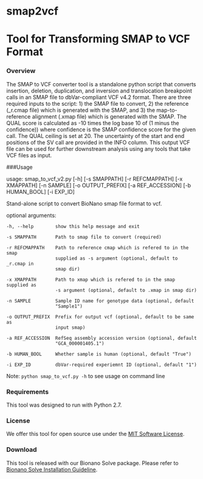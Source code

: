 # smap2vcf
# Tool for Transforming SMAP to VCF Format

### Overview 
The SMAP to VCF converter tool is a standalone python script that converts insertion, deletion, duplication, and inversion and translocation breakpoint calls in an SMAP file to dbVar-compliant VCF v4.2 format. There are three required inputs to the script: 1) the SMAP file to convert, 2) the reference (_r.cmap file) which is generated with the SMAP, and 3) the map-to-reference alignment (.xmap file) which is generated with the SMAP. The QUAL score is calculated as -10 times the log base 10 of (1 minus the confidence)) where confidence is the SMAP confidence score for the given call. The QUAL ceiling is set at 20. The uncertainty of the start and end positions of the SV call are provided in the INFO column. This output VCF file can be used for further downstream analysis using any tools that take VCF files as input.

###Usage

usage: smap_to_vcf_v2.py [-h] [-s SMAPPATH] [-r REFCMAPPATH] [-x XMAPPATH]
                         [-n SAMPLE] [-o OUTPUT_PREFIX] [-a REF_ACCESSION]
                         [-b HUMAN_BOOL] [-i EXP_ID]

Stand-alone script to convert BioNano smap file format to vcf.

optional arguments:

    -h, --help        show this help message and exit

    -s SMAPPATH       Path to smap file to convert (required)

    -r REFCMAPPATH    Path to reference cmap which is refered to in the smap
                      supplied as -s argument (optional, default to _r.cmap in
                      smap dir)

    -x XMAPPATH       Path to xmap which is refered to in the smap supplied as
                      -s argument (optional, default to .xmap in smap dir)

    -n SAMPLE         Sample ID name for genotype data (optional, default
                      "Sample1")

    -o OUTPUT_PREFIX  Prefix for output vcf (optional, default to be same as
                      input smap)

    -a REF_ACCESSION  RefSeq assembly accession version (optional, default
                      "GCA_000001405.1")

    -b HUMAN_BOOL     Whether sample is human (optional, default "True")

    -i EXP_ID         dbVar-required experiemnt ID (optional, default "1")



Note:  `python smap_to_vcf.py -h` to see usage on command line

### Requirements
This tool was designed to run with Python 2.7.  

### License
We offer this tool for open source use under the [MIT Software License](https://opensource.org/licenses/MIT). 

### Download
This tool is released with our Bionano Solve package. Please refer to [Bionano Solve Installation Guideline](https://bionanogenomics.com/wp-content/uploads/2017/03/30172-Bionano-Solve-Software-Installation-Guide.pdf). 

